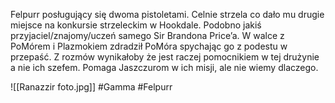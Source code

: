 Felpurr posługujący się dwoma pistoletami. Celnie strzela co dało mu drugie miejsce na konkursie strzeleckim w Hookdale. Podobno jakiś przyjaciel/znajomy/uczeń samego Sir Brandona Price’a. W walce z PoMórem i Plazmokiem zdradził PoMóra spychając go z podestu w przepaść. Z rozmów wynikałoby że jest raczej pomocnikiem w tej drużynie a nie ich szefem. Pomaga Jaszczurom w ich misji, ale nie wiemy dlaczego.

![[Ranazzir foto.jpg]]
#Gamma #Felpurr 